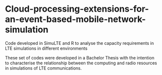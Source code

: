 # Cloud-processing-extensions-for-an-event-based-mobile-network-simulation
Code developed in SimuLTE and R to analyse the capacity requirements in LTE simulations in different environments

These set of codes were developed in a Bachelor Thesis with the intention to characterise the relationship between the computing and radio resources in simulations of LTE communications.
